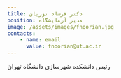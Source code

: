 ```yaml
---
title: دکتر فرشاد نوریان
position: مدیر آزمایشگاه
image: /assets/images/fnoorian.jpg
contacts:
    - name: email
      value: fnoorian@ut.ac.ir
---
```

رئیس دانشکده شهرسازی دانشگاه تهران